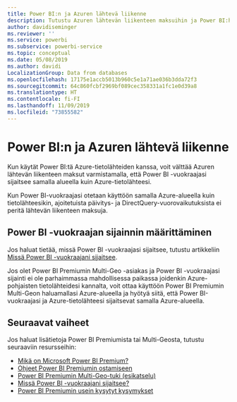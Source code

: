 ```yaml
---
title: Power BI:n ja Azuren lähtevä liikenne
description: Tutustu Azuren lähtevän liikenteen maksuihin ja Power BI:hin vuokraajan sijainnin ja Power BI Premiumin perusteella
author: davidiseminger
ms.reviewer: ''
ms.service: powerbi
ms.subservice: powerbi-service
ms.topic: conceptual
ms.date: 05/08/2019
ms.author: davidi
LocalizationGroup: Data from databases
ms.openlocfilehash: 17175e1accb5013b960c5e1a71ae036b3dda72f3
ms.sourcegitcommit: 64c860fcbf2969bf089cec358331a1fc1e0d39a8
ms.translationtype: HT
ms.contentlocale: fi-FI
ms.lasthandoff: 11/09/2019
ms.locfileid: "73855582"
---
```

# <a name="power-bi-and-azure-egress"></a>Power BI:n ja Azuren lähtevä liikenne

Kun käytät Power BI:tä Azure-tietolähteiden kanssa, voit välttää Azuren lähtevän liikenteen maksut varmistamalla, että Power BI -vuokraajasi sijaitsee samalla alueella kuin Azure-tietolähteesi.

Kun Power BI-vuokraajasi otetaan käyttöön samalla Azure-alueella kuin tietolähteesikin, ajoitetuista päivitys- ja DirectQuery-vuorovaikutuksista ei peritä lähtevän liikenteen maksuja. 

## <a name="determining-where-your-power-bi-tenant-is-located"></a>Power BI -vuokraajan sijainnin määrittäminen

Jos haluat tietää, missä Power BI -vuokraajasi sijaitsee, tutustu artikkeliin [Missä Power BI -vuokraajani sijaitsee](service-admin-where-is-my-tenant-located.md).

Jos olet Power BI Premiumin Multi-Geo -asiakas ja Power BI -vuokraajasi sijainti ei ole parhaimmassa mahdollisessa paikassa joidenkin Azure-pohjaisten tietolähteidesi kannalta, voit ottaa käyttöön Power BI Premiumin Multi-Geon haluamallasi Azure-alueella ja hyötyä siitä, että Power BI-vuokraajasi ja Azure-tietolähteesi sijaitsevat samalla Azure-alueella.

## <a name="next-steps"></a>Seuraavat vaiheet

Jos haluat lisätietoja Power BI Premiumista tai Multi-Geosta, tutustu seuraaviin resursseihin:

* [Mikä on Microsoft Power BI Premium?](service-premium-what-is.md)
* [Ohjeet Power BI Premiumin ostamiseen](service-admin-premium-purchase.md)
* [Power BI Premiumin Multi-Geo-tuki (esikatselu)](service-admin-premium-multi-geo.md)
* [Missä Power BI -vuokraajani sijaitsee?](service-admin-where-is-my-tenant-located.md)
* [Power BI Premiumin usein kysytyt kysymykset](service-premium-faq.md)


